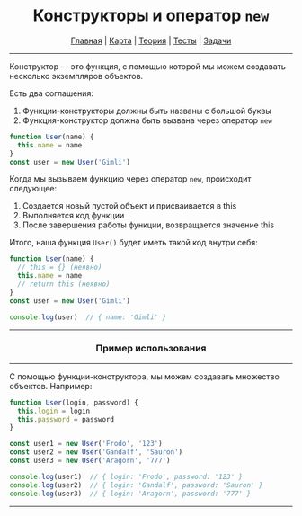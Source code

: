 <div align="center">

# Конструкторы и оператор `new`

[Главная](https://github.com/dollaween/junior-roadmap/)
|
[Карта](/roadmap/README.md)
|
[Теория](/theory/README.md)
|
[Тесты](/tests/README.md)
|
[Задачи](/tasks/README.md)

</div>

---

Конструктор — это функция, с помощью которой мы можем создавать несколько экземпляров объектов.

Есть два соглашения:
1. Функции-конструкторы должны быть названы с большой буквы
2. Функция-конструктор должна быть вызвана через оператор `new`

```js
function User(name) {
  this.name = name
}
const user = new User('Gimli')
```

Когда мы вызываем функцию через оператор `new`, происходит следующее:
1. Создается новый пустой объект и присваивается в this
2. Выполняется код функции
3. После завершения работы функции, возвращается значение this

Итого, наша функция `User()` будет иметь такой код внутри себя:
```js
function User(name) {
  // this = {} (неявно)
  this.name = name
  // return this (неявно)
}
const user = new User('Gimli')

console.log(user)  // { name: 'Gimli' }
```

---

<div align="center">

### Пример использования

</div>

---

С помощью функции-конструктора, мы можем создавать множество объектов. Например:
```js
function User(login, password) {
  this.login = login
  this.password = password
}

const user1 = new User('Frodo', '123')
const user2 = new User('Gandalf', 'Sauron')
const user3 = new User('Aragorn', '777')

console.log(user1)  // { login: 'Frodo', password: '123' }
console.log(user2)  // { login: 'Gandalf', password: 'Sauron' }
console.log(user3)  // { login: 'Aragorn', password: '777' }
```

---
